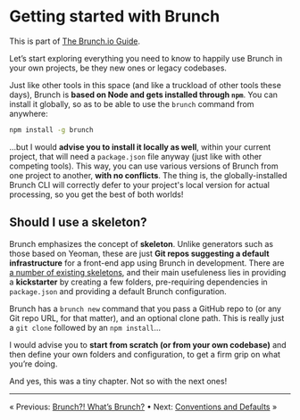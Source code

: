 # Getting started with Brunch

This is part of [The Brunch.io Guide](../../README.md).

Let’s start exploring everything you need to know to happily use Brunch in your own projects, be they new ones or legacy codebases.

Just like other tools in this space (and like a truckload of other tools these days), Brunch is **based on Node and gets installed through `npm`**.  You can install it globally, so as to be able to use the `brunch` command from anywhere:

```sh
npm install -g brunch
```

…but I would **advise you to install it locally as well**, within your current project, that will need a `package.json` file anyway (just like with other competing tools).  This way, you can use various versions of Brunch from one project to another, **with no conflicts**.  The thing is, the globally-installed Brunch CLI will correctly defer to your project's local version for actual processing, so you get the best of both worlds!

## Should I use a skeleton?

Brunch emphasizes the concept of **skeleton**.  Unlike generators such as those based on Yeoman, these are just **Git repos suggesting a default infrastructure** for a front-end app using Brunch in development.  There are [a number of existing skeletons](http://brunch.io/skeletons.html), and their main usefuleness lies in providing a **kickstarter** by creating a few folders, pre-requiring dependencies in `package.json` and providing a default Brunch configuration.

Brunch has a `brunch new` command that you pass a GitHub repo to (or any Git repo URL, for that matter), and an optional clone path.  This is really just a `git clone` followed by an `npm install`…

I would advise you to **start from scratch (or from your own codebase)** and then define your own folders and configuration, to get a firm grip on what you’re doing.

And yes, this was a tiny chapter.  Not so with the next ones!

----

« Previous: [Brunch?!  What’s Brunch?](chapter01-whats-brunch.md) • Next: [Conventions and Defaults](chapter03-conventions-and-defaults.md) »
